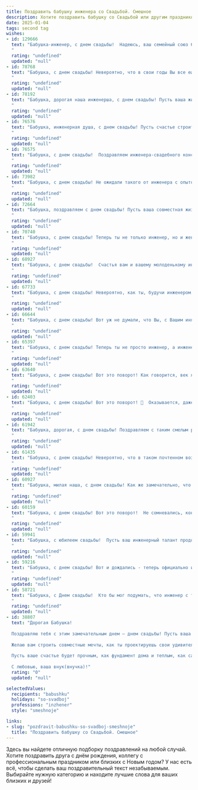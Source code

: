 ```yaml
---
title: Поздравить бабушку инженера со Свадьбой. Смешное
description: Хотите поздравить бабушку со Свадьбой или другим праздником? Наш ИИ создаст незабываемое поздравление, а вы обязательно выделитесь среди других.  
date: 2025-01-04
tags: second tag
wishes:
- id: 129666
  text: "Бабушка-инженер, с днем свадьбы!  Надеюсь, ваш семейный союз будет таким же прочным и надежным, как мост, спроектированный по вашим чертежам!  Пусть в вашей жизни будет минимум трения и максимум счастья, а  все бытовые \"нестыковки\" решатся с инженерной точностью и элегантностью!  Горько! (но не слишком, берегите здоровье!)
  "
  rating: "undefined"
  updated: "null"
- id: 78768
  text: "Бабушка, с днем свадьбы! Невероятно, что в свои годы Вы все еще можете построить отношения, полные любви и страсти! Желаю, чтобы ваш союз был крепок, как ваш инженерный гений, и чтобы каждый день был полон радости, смеха и, конечно же, полезных изобретений!
  "
  rating: "undefined"
  updated: "null"
- id: 78192
  text: "Бабушка, дорогая наша инженерша, с днем свадьбы! Пусть ваша жизнь будет такой же прочной и надежной, как ваши инженерные проекты!
  "
  rating: "undefined"
  updated: "null"
- id: 76576
  text: "Бабушка, инженерная душа, с днем свадьбы! Пусть счастье строится с такой же точностью, как твои проекты, а любовь будет крепка, как фундамент!
  "
  rating: "undefined"
  updated: "null"
- id: 76575
  text: "Бабушка, с днем свадьбы!  Поздравляем инженера-свадебного консультанта!  Пусть ваш брак будет прочным, как железобетонный мост, а любовь будет яркой, как  неон на строительной площадке!  😄
  "
  rating: "undefined"
  updated: "null"
- id: 73982
  text: "Бабушка, с днем свадьбы! Не ожидали такого от инженера с опытом, а вот любовь, как видим,  с годами только крепчает! Желаем вам, чтобы ваша семейная жизнь была такой же прочной, как ваш будущий мост,  и чтобы все ваши семейные проекты были  так же успешны, как  ваши инженерные шедевры!  😜🎉
  "
  rating: "undefined"
  updated: "null"
- id: 72664
  text: "Бабушка, поздравляем с днем свадьбы! Пусть ваша совместная жизнь будет такой же крепкой, как мосты, которые вы проектировали, и такой же яркой, как схемы, которые вы чертили! 🥂🎉
  "
  rating: "undefined"
  updated: "null"
- id: 70740
  text: "Бабушка, с днем свадьбы! Теперь ты не только инженер, но и жена! Надеюсь, твой новый супруг готов к твоим техническим решениям в вопросах любви и семейной жизни, а ты – к его романтическим \"проектам\" 😉.
  "
  rating: "undefined"
  updated: "null"
- id: 68927
  text: "Бабушка, с днем свадьбы!  Счастья вам и вашему молоденькому инженеру – пусть ваши совместные проекты будут такими же прочными и надежными, как самые лучшие мосты! 😉
  "
  rating: "undefined"
  updated: "null"
- id: 67733
  text: "Бабушка, с днем свадьбы! Невероятно, как ты, будучи инженером, сумела так ловко и точно рассчитать траекторию полета к семейному счастью! Желаем, чтобы ваши отношения были прочными, как стальные конструкции, а совместная жизнь – такой же технологически продвинутой, как и твоя карьера! 😉
  "
  rating: "undefined"
  updated: "null"
- id: 66644
  text: "Бабушка, с днем свадьбы! Вот уж не думали, что Вы, с Вашим инженерным умом, решитесь на такой смелый шаг! 😄 Желаем, чтобы Ваш брак был таким же прочным и долговечным, как конструкции, которые Вы проектируете! 🥂
  "
  rating: "undefined"
  updated: "null"
- id: 65397
  text: "Бабушка, с днем свадьбы! Теперь ты не просто инженер, а инженер семейного счастья! Пусть в твоем доме всегда царит уют и гармония, а муж будет твоим верным помощником в создании новых изобретений — например, в деле размножения внуков! 😉
  "
  rating: "undefined"
  updated: "null"
- id: 63640
  text: "Бабушка, с днем свадьбы! Вот это поворот! Как говорится, век живи, век учись - а ты, оказывается, еще и замуж выходишь! Инженерный ум, поди, так и нашел решение этой задачи – найти себе вторую половинку! 🥳🥂
  "
  rating: "undefined"
  updated: "null"
- id: 62403
  text: "Бабушка, с днем свадьбы! Вот это поворот! 🎉  Оказывается, даже инженеры способны на такие романтические подвиги!  Желаем вам бесконечных счастливых лет, чтобы и рельсы любви  были прочными, а  крепления  чувств —  надежными! 🍾
  "
  rating: "undefined"
  updated: "null"
- id: 61942
  text: "Бабушка, дорогая, с днем свадьбы! Поздравляем с таким смелым решением - связать свою жизнь с инженером! Надеемся, что ваша семейная жизнь будет полна не только романтики, но и креативных решений, которые  он  будет придумывать для вас! 😉
  "
  rating: "undefined"
  updated: "null"
- id: 61435
  text: "Бабушка, с днем свадьбы! Невероятно, что в таком почтенном возрасте ты все еще готова к инженерным подвигам, а именно – строить семью! Желаем вам с дедушкой прочности фундамента, прочной кровли и, конечно же, чтобы любовь ваша не знала перебоев в питании! 🥳🥂
  "
  rating: "undefined"
  updated: "null"
- id: 60927
  text: "Бабушка, милая наша, с днем свадьбы! Как же замечательно, что вы, опытный инженер по семейным отношениям, наконец-то решились на этот шаг! Пусть ваш союз будет крепким, как стальные конструкции, а любовь - вечной, как гарантия на  качественную сварку! 🥳
  "
  rating: "undefined"
  updated: "null"
- id: 60159
  text: "Бабушка, с днем свадьбы! Вот это поворот!  Не сомневались, конечно, что вы инженер по душе, но чтобы так быстро построить  семейное счастье - это настоящий  прорыв! Желаем, чтобы ваш новый проект был не менее успешным, чем все предыдущие!
  "
  rating: "undefined"
  updated: "null"
- id: 59941
  text: "Бабушка, с юбилеем свадьбы!  Пусть ваш инженерный талант продолжает строить крепкие мосты любви, а креативность в решении семейных задач никогда не иссякнет! 🎉
  "
  rating: "undefined"
  updated: "null"
- id: 59216
  text: "Бабушка, с днем свадьбы! Вот и дождались - теперь официально инженер по семейным вопросам! 😜 Желаем, чтобы ваша семейная жизнь была прочной, как железобетонный мост, а любовь -  яркой, как свечение сварочного аппарата!
  "
  rating: "undefined"
  updated: "null"
- id: 58721
  text: "Бабушка, с Днем свадьбы!  Кто бы мог подумать, что инженер с таким стажем найдет себе наконец-то второй объект для проектирования? 😄  Желаем вам семейного счастья, построенного на прочном фундаменте любви и взаимопонимания!
  "
  rating: "undefined"
  updated: "null"
- id: 38807
  text: "Дорогая Бабушка!
  
  Поздравляю тебя с этим замечательным днем — днем свадьбы! Пусть ваша жизнь теперь будет как хорошо спроектированная схема: без ошибок, с четкими соединениями и, главное, с большим запасом прочности!
  
  Желаю вам строить совместные мечты, как ты проектируешь свои удивительные конструкции — с любовью, терпением и немного хорошего юмора. А если появятся трудности, просто переключитесь на режим \"инженерного думания\" — иногда даже ошибка дает шанс на инновации!
  
  Пусть ваше счастье будет прочным, как фундамент дома и теплым, как самый уютный уголок на свете. С любовью и смехом всегда стройте друг для друга счастливые мосты!
  
  С любовью, ваша внук(внучка)!"
  rating: "0"
  updated: "null"

selectedValues:
  recipients: "babushku"
  holidays: "so-svadboj"
  professions: "inzhener"
  style: "smeshnoje"

links:
- slug: "pozdravit-babushku-so-svadboj-smeshnoje"
  title: "Поздравить бабушку со Свадьбой. Смешное"
---
```


Здесь вы найдете отличную подборку поздравлений на любой случай. 
Хотите поздравить друга с днём рождения, коллегу с профессиональным праздником или близких с Новым годом? У нас есть всё, чтобы сделать ваш поздравительный текст незабываемым. Выбирайте нужную категорию и находите лучшие слова для ваших близких и друзей!
